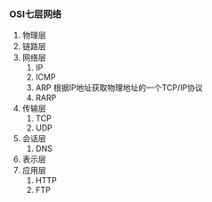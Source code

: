 ### OSI七层网络
1. 物理层 
2. 链路层
3. 网络层 
   1. IP
   2. ICMP
   3. ARP  根据IP地址获取物理地址的一个TCP/IP协议
   4. RARP 
4. 传输层
   1. TCP
   2. UDP
5. 会话层
   1. DNS
6. 表示层
7. 应用层
   1. HTTP
   2. FTP
   
